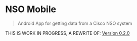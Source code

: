 # NSO Mobile
> Android App for getting data from a Cisco NSO system

THIS IS WORK IN PROGRESS, A REWRITE OF: [Version 0.2.0](https://github.com/etnt/Nso-Mobile)

